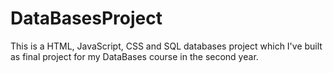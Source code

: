 # DataBasesProject
This is a HTML, JavaScript, CSS and SQL databases project which I've built as final project for my DataBases course in the second year.
